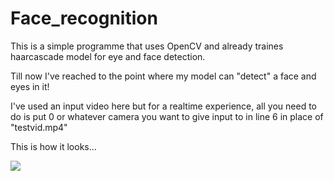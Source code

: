 # Face_recognition

This is a simple programme that uses OpenCV and already traines haarcascade model for eye and face detection.

Till now I've reached to the point where my model can "detect" a face and eyes in it!

I've used an input video here but for a realtime experience, all you need to do is put 0 or whatever camera you want to give input to in line 6 in place of "testvid.mp4" 

This is how it looks...

<img src="Face_Detection/resultvideo.gif" >


